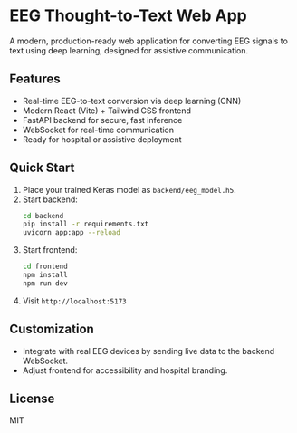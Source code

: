 # EEG Thought-to-Text Web App

A modern, production-ready web application for converting EEG signals to text using deep learning, designed for assistive communication.

## Features
- Real-time EEG-to-text conversion via deep learning (CNN)
- Modern React (Vite) + Tailwind CSS frontend
- FastAPI backend for secure, fast inference
- WebSocket for real-time communication
- Ready for hospital or assistive deployment

## Quick Start

1. Place your trained Keras model as `backend/eeg_model.h5`.
2. Start backend:
   ```sh
   cd backend
   pip install -r requirements.txt
   uvicorn app:app --reload
   ```
3. Start frontend:
   ```sh
   cd frontend
   npm install
   npm run dev
   ```
4. Visit `http://localhost:5173`

## Customization
- Integrate with real EEG devices by sending live data to the backend WebSocket.
- Adjust frontend for accessibility and hospital branding.

## License
MIT
